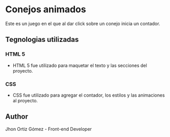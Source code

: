 # Conejos animados

Este es un juego en el que al dar click sobre un conejo inicia un contador.

## Tegnologias utilizadas

### HTML 5

- HTML 5 fue utilizado para maquetar el texto y las secciones del proyecto.

### CSS

- CSS fue utilizado para agregar el contador, los estilos y las animaciones al proyecto.

## Author

Jhon Ortiz Gómez - Front-end Developer
